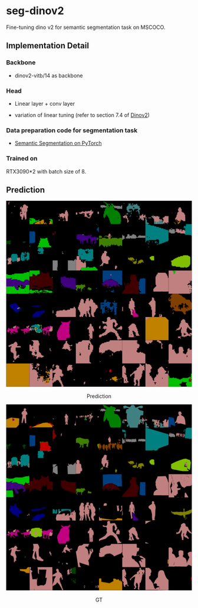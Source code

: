 # seg-dinov2
Fine-tuning dino v2 for semantic segmentation task on MSCOCO.


## Implementation Detail

### Backbone
* dinov2-vitb/14 as backbone 

### Head
* Linear layer + conv layer 

* variation of linear tuning 
(refer to section 7.4 of [Dinov2](https://arxiv.org/abs/2304.07193))

### Data preparation code for segmentation task
* [Semantic Segmentation on PyTorch](https://github.com/Tramac/awesome-semantic-segmentation-pytorch)

### Trained on 
RTX3090\*2 with batch size of 8. 


## Prediction

<img src="./imgs/pred.png">
<p style="text-align:center">Prediction</p>

<img src="./imgs/gt.png">
<p style="text-align:center">GT</p>
